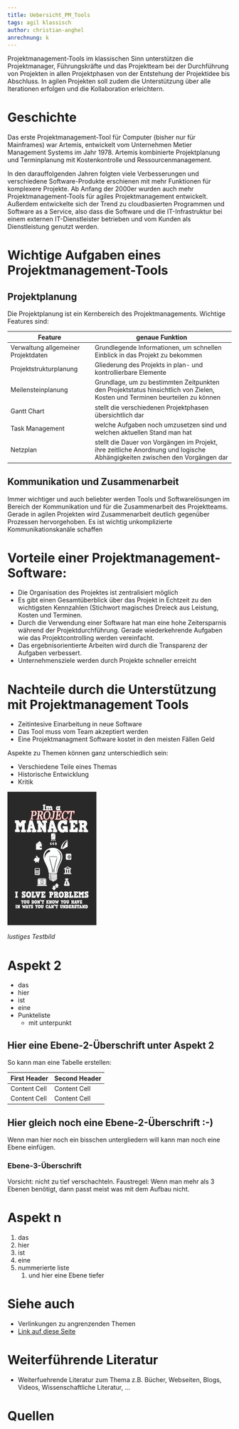 ```yaml
---
title: Uebersicht_PM_Tools
tags: agil klassisch
author: christian-anghel
anrechnung: k
---
```

Projektmanagement-Tools im klassischen Sinn unterstützen die Projektmanager, Führungskräfte und das Projektteam bei der Durchführung von Projekten in allen Projektphasen von der Entstehung der Projektidee bis Abschluss. In agilen Projekten soll zudem die Unterstützung über alle Iterationen erfolgen und die Kollaboration erleichtern.


# Geschichte

Das erste Projektmanagement-Tool für Computer (bisher nur für Mainframes) war Artemis,
entwickelt vom Unternehmen Metier Management Systems im Jahr 1978. Artemis kombinierte Projektplanung und Terminplanung mit Kostenkontrolle und Ressourcenmanagement.

In den darauffolgenden Jahren folgten viele Verbesserungen und verschiedene Software-Produkte erschienen mit mehr Funktionen für komplexere Projekte. Ab Anfang der 2000er wurden auch mehr Projektmanagement-Tools für agiles Projektmanagement entwickelt. Außerdem entwickelte sich der Trend zu cloudbasierten Programmen und Software as a Service, also dass die Software und die IT-Infrastruktur bei einem externen IT-Dienstleister betrieben und vom Kunden als Dienstleistung genutzt werden.


# Wichtige Aufgaben eines Projektmanagement-Tools

## Projektplanung

Die Projektplanung ist ein Kernbereich des Projektmanagements. Wichtige Features sind:

| Feature  | genaue Funktion |
| ------------- | ------------- |
| Verwaltung allgemeiner Projektdaten  | Grundlegende Informationen, um schnellen Einblick in das Projekt zu bekommen |
| Projektstrukturplanung  | Gliederung des Projekts in plan- und kontrollierbare Elemente  |
| Meilensteinplanung  | Grundlage, um zu bestimmten Zeitpunkten den Projektstatus hinsichtlich von Zielen, Kosten und Terminen beurteilen zu können  |
| Gantt Chart | stellt die verschiedenen Projektphasen übersichtlich dar  |
| Task Management  | welche Aufgaben noch umzusetzen sind und welchen aktuellen Stand man hat  |
| Netzplan  | stellt die Dauer von Vorgängen im Projekt, ihre zeitliche Anordnung und logische Abhängigkeiten zwischen den Vorgängen dar  |

## Kommunikation und Zusammenarbeit

Immer wichtiger und auch beliebter werden Tools und Softwarelösungen im Bereich der Kommunikation und für die Zusammenarbeit des Projektteams. Gerade in agilen Projekten wird Zusammenarbeit
deutlich gegenüber Prozessen hervorgehoben. Es ist wichtig unkomplizierte
Kommunikationskanäle schaffen




# Vorteile einer Projektmanagement-Software:
* Die Organisation des Projektes ist zentralisiert möglich
* Es gibt einen Gesamtüberblick über das Projekt in Echtzeit zu den wichtigsten Kennzahlen
(Stichwort magisches Dreieck aus Leistung, Kosten und Terminen.
* Durch die Verwendung einer Software hat man eine hohe Zeitersparnis während der
Projektdurchführung. Gerade wiederkehrende Aufgaben wie das Projektcontrolling werden
vereinfacht.
* Das ergebnisorientierte Arbeiten wird durch die Transparenz der Aufgaben verbessert.
* Unternehmensziele werden durch Projekte schneller erreicht


# Nachteile durch die Unterstützung mit Projektmanagement Tools
* Zeitintesive Einarbeitung in neue Software
* Das Tool muss vom Team akzeptiert werden
* Eine Projektmanagment Software kostet in den meisten Fällen Geld







Aspekte zu Themen können ganz unterschiedlich sein:

* Verschiedene Teile eines Themas 
* Historische Entwicklung
* Kritik 

![Beispielabbildung](Uebersicht_PM_Tools/test-file.jpg)

*lustiges Testbild*

# Aspekt 2

* das
* hier 
* ist
* eine 
* Punkteliste
  - mit unterpunkt

## Hier eine Ebene-2-Überschrift unter Aspekt 2

So kann man eine Tabelle erstellen:

| First Header  | Second Header |
| ------------- | ------------- |
| Content Cell  | Content Cell  |
| Content Cell  | Content Cell  |

## Hier gleich noch eine Ebene-2-Überschrift :-)

Wenn man hier noch ein bisschen untergliedern will kann man noch eine Ebene einfügen.

### Ebene-3-Überschrift

Vorsicht: nicht zu tief verschachteln. Faustregel: Wenn man mehr als 3 
Ebenen benötigt, dann passt meist was mit dem Aufbau nicht.

# Aspekt n

1. das
2. hier 
4. ist 
4. eine
7. nummerierte liste
   1. und hier eine Ebene tiefer


# Siehe auch

* Verlinkungen zu angrenzenden Themen
* [Link auf diese Seite](Uebersicht_PM_Tools.md)

# Weiterführende Literatur

* Weiterfuehrende Literatur zum Thema z.B. Bücher, Webseiten, Blogs, Videos, Wissenschaftliche Literatur, ...

# Quellen

[^1]: Quellen die ihr im Text verwendet habt z.B. Bücher, Webseiten, Blogs, Videos, Wissenschaftliche Literatur, ... (eine Quelle in eine Zeile, keine Zeilenumbrüche machen)
[^2]: [A Guide to the Project Management Body of Knowledge (PMBOK® Guide)](https://www.pmi.org/pmbok-guide-standards/foundational/PMBOK)
[^3]: [Basic Formatting Syntax for GitHub flavored Markdown](https://docs.github.com/en/github/writing-on-github/getting-started-with-writing-and-formatting-on-github/basic-writing-and-formatting-syntax)
[^4]: [Advanced Formatting Syntax for GitHub flavored Markdown](https://docs.github.com/en/github/writing-on-github/working-with-advanced-formatting/organizing-information-with-tables)

